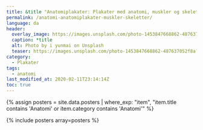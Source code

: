 ```yaml
---
title: &title "Anatomiplakater: Plakater med anatomi, muskler og skeletter"
permalink: /anatomi-anatomiplakater-muskler-skeletter/
language: da
header:
  overlay_image: https://images.unsplash.com/photo-1453847668862-487637052f8a?ixid=MXwxMjA3fDB8MHxwaG90by1wYWdlfHx8fGVufDB8fHw%3D&ixlib=rb-1.2.1&auto=format&fit=crop&w=1900&q=80
  caption: *title
  alt: Photo by i yunmai on Unsplash
  teaser: https://images.unsplash.com/photo-1453847668862-487637052f8a?ixid=MXwxMjA3fDB8MHxwaG90by1wYWdlfHx8fGVufDB8fHw%3D&ixlib=rb-1.2.1&auto=format&fit=crop&w=400&q=80
category:
  - Plakater
tags:
  - anatomi
last_modified_at: 2020-02-11T23:14:14Z
toc: true
---
```


{% assign posters = site.data.posters | where_exp: "item", "item.title contains 'Anatomi' or item.category contains 'Anatomi'" %}

{% include posters array=posters %}
